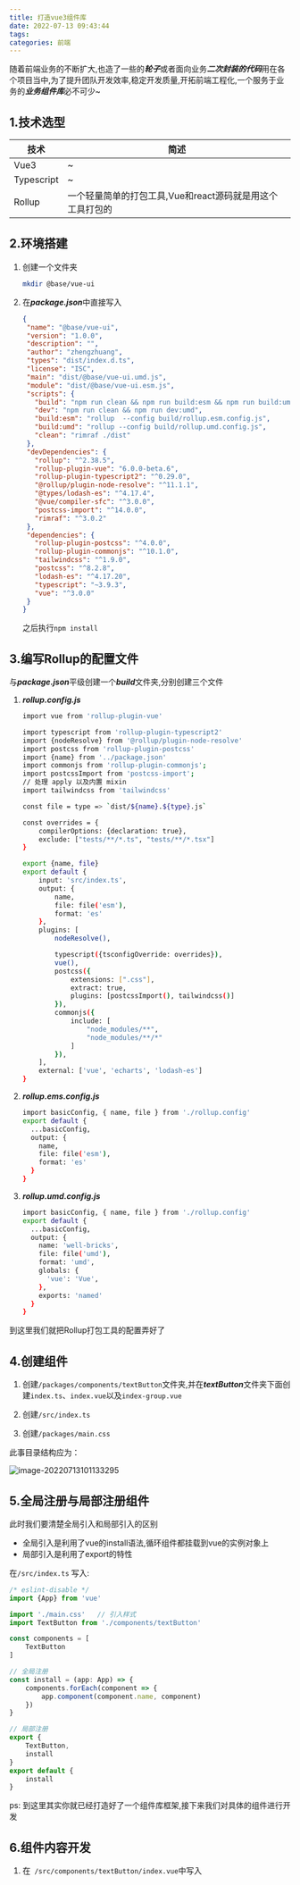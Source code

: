 ```yaml
---
title: 打造vue3组件库
date: 2022-07-13 09:43:44
tags:
categories: 前端
---
```


随着前端业务的不断扩大,也造了一些的***轮子***或者面向业务***二次封装的代码***用在各个项目当中,为了提升团队开发效率,稳定开发质量,开拓前端工程化,一个服务于业务的***业务组件库***必不可少~

## 1.技术选型

| 技术       | 简述                                                      |
| ---------- | --------------------------------------------------------- |
| Vue3       | ~                                                         |
| Typescript | ~                                                         |
| Rollup     | 一个轻量简单的打包工具,Vue和react源码就是用这个工具打包的 |

## 2.环境搭建

1. 创建一个文件夹

   ```bash
   mkdir @base/vue-ui
   ```

2. 在***package.json***中直接写入

   ```json
   {
    "name": "@base/vue-ui",
    "version": "1.0.0",
    "description": "",
    "author": "zhengzhuang",
    "types": "dist/index.d.ts",
    "license": "ISC",
    "main": "dist/@base/vue-ui.umd.js",
    "module": "dist/@base/vue-ui.esm.js",
    "scripts": {
      "build": "npm run clean && npm run build:esm && npm run build:umd",
      "dev": "npm run clean && npm run dev:umd",
      "build:esm": "rollup  --config build/rollup.esm.config.js",
      "build:umd": "rollup --config build/rollup.umd.config.js",
      "clean": "rimraf ./dist"
    },
    "devDependencies": {
      "rollup": "^2.38.5",
      "rollup-plugin-vue": "6.0.0-beta.6",
      "rollup-plugin-typescript2": "^0.29.0",
      "@rollup/plugin-node-resolve": "^11.1.1",
      "@types/lodash-es": "^4.17.4",
      "@vue/compiler-sfc": "^3.0.0",
      "postcss-import": "^14.0.0",
      "rimraf": "^3.0.2"
    },
    "dependencies": {
      "rollup-plugin-postcss": "^4.0.0",
      "rollup-plugin-commonjs": "^10.1.0",
      "tailwindcss": "^1.9.0",
      "postcss": "^8.2.8",
      "lodash-es": "^4.17.20",
      "typescript": "~3.9.3",
      "vue": "^3.0.0"
    }
   }
   ```

   之后执行`npm install`

## 3.编写Rollup的配置文件

与***package.json***平级创建一个***build***文件夹,分别创建三个文件

1. ***rollup.config.js***

   ```bash
   import vue from 'rollup-plugin-vue'
   
   import typescript from 'rollup-plugin-typescript2'
   import {nodeResolve} from '@rollup/plugin-node-resolve'
   import postcss from 'rollup-plugin-postcss'
   import {name} from '../package.json'
   import commonjs from 'rollup-plugin-commonjs';
   import postcssImport from 'postcss-import';
   // 处理 apply 以及内置 mixin
   import tailwindcss from 'tailwindcss'
   
   const file = type => `dist/${name}.${type}.js`
   
   const overrides = {
       compilerOptions: {declaration: true},
       exclude: ["tests/**/*.ts", "tests/**/*.tsx"]
   }
   
   export {name, file}
   export default {
       input: 'src/index.ts',
       output: {
           name,
           file: file('esm'),
           format: 'es'
       },
       plugins: [
           nodeResolve(),
   
           typescript({tsconfigOverride: overrides}),
           vue(),
           postcss({
               extensions: [".css"],
               extract: true,
               plugins: [postcssImport(), tailwindcss()]
           }),
           commonjs({
               include: [
                   "node_modules/**",
                   "node_modules/**/*"
               ]
           }),
       ],
       external: ['vue', 'echarts', 'lodash-es']
   }
   ```

2. ***rollup.ems.config.js***

   ```bash
   import basicConfig, { name, file } from './rollup.config'
   export default {
     ...basicConfig,
     output: {
       name,
       file: file('esm'),
       format: 'es'
     }
   }
   ```

3. ***rollup.umd.config.js***

   ```bash
   import basicConfig, { name, file } from './rollup.config'
   export default {
     ...basicConfig,
     output: {
       name: 'well-bricks',
       file: file('umd'),
       format: 'umd',
       globals: {
         'vue': 'Vue',
       },
       exports: 'named'
     }
   }
   ```

到这里我们就把Rollup打包工具的配置弄好了

## 4.创建组件

1. 创建`/packages/components/textButton`文件夹,并在***textButton***文件夹下面创建`index.ts`、`index.vue`以及`index-group.vue`

2. 创建`/src/index.ts`

3. 创建`/packages/main.css`

此事目录结构应为：

![image-20220713101133295](https://tva1.sinaimg.cn/large/e6c9d24ely1h452tq7ipjj207307dq30.jpg)

## 5.全局注册与局部注册组件

此时我们要清楚全局引入和局部引入的区别

- 全局引入是利用了vue的install语法,循环组件都挂载到vue的实例对象上
- 局部引入是利用了export的特性

在`/src/index.ts` 写入:

```typescript
/* eslint-disable */
import {App} from 'vue'

import './main.css'   // 引入样式
import TextButton from './components/textButton'

const components = [
    TextButton
]

// 全局注册
const install = (app: App) => {
    components.forEach(component => {
        app.component(component.name, component)
    })
}

// 局部注册
export {
    TextButton,
    install
}
export default {
    install
}
```

ps: 到这里其实你就已经打造好了一个组件库框架,接下来我们对具体的组件进行开发

## 6.组件内容开发

1. 在` /src/components/textButton/index.vue`中写入

   ```vue
   ```

   
